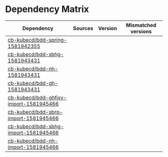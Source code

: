 # Dependency Matrix

Dependency | Sources | Version | Mismatched versions
---------- | ------- | ------- | -------------------
[cb-kubecd/bdd-spring-1581942355](https://github.com/cb-kubecd/bdd-spring-1581942355.git) |  | []() | 
[cb-kubecd/bdd-sbhg-1581943431](https://github.com/cb-kubecd/bdd-sbhg-1581943431.git) |  | []() | 
[cb-kubecd/bdd-nh-1581943431](https://github.com/cb-kubecd/bdd-nh-1581943431.git) |  | []() | 
[cb-kubecd/bdd-gh-1581943431](https://github.com/cb-kubecd/bdd-gh-1581943431.git) |  | []() | 
[cb-kubecd/bdd-ghfjxy-import-1581945466](https://github.com/cb-kubecd/bdd-ghfjxy-import-1581945466.git) |  | []() | 
[cb-kubecd/bdd-sbrp-import-1581945466](https://github.com/cb-kubecd/bdd-sbrp-import-1581945466.git) |  | []() | 
[cb-kubecd/bdd-sbhg-import-1581945466](https://github.com/cb-kubecd/bdd-sbhg-import-1581945466.git) |  | []() | 
[cb-kubecd/bdd-nh-import-1581945466](https://github.com/cb-kubecd/bdd-nh-import-1581945466.git) |  | []() | 
